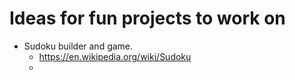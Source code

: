 # Ideas for fun projects to work on

* Sudoku builder and game.
  * <https://en.wikipedia.org/wiki/Sudoku>
  * 